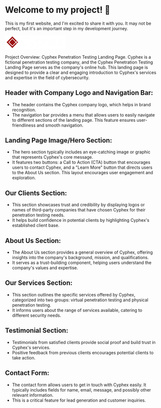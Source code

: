 # Welcome to my project! 🚀

This is my first website, and I'm excited to share it with you. It may not be perfect, but it's an important step in my development journey.

<p>
    <img src="assets/images/logo-font-rw.png" alt="Cyphex Logo" style="width:200px;">
</p>

Project Overview: Cyphex Penetration Testing Landing Page.
Cyphex is a fictional penetration testing company, and the Cyphex Penetration Testing Landing Page serves as the company's online hub. This landing page is designed to provide a clear and engaging introduction to Cyphex's services and expertise in the field of cybersecurity.

## Header with Company Logo and Navigation Bar:

  - The header contains the Cyphex company logo, which helps in brand recognition.
  - The navigation bar provides a menu that allows users to easily navigate to different sections of the landing page. This feature ensures user-friendliness and smooth navigation.

## Landing Page Image/Hero Section:

  - The hero section typically includes an eye-catching image or graphic that represents Cyphex's core message.
  - It features two buttons: a Call to Action (CTA) button that encourages users to contact Cyphex, and a "Learn More" button that directs users to the About Us section. This layout encourages user engagement and exploration.

## Our Clients Section:

  - This section showcases trust and credibility by displaying logos or names of third-party companies that have chosen Cyphex for their penetration testing needs.
  - It helps build confidence in potential clients by highlighting Cyphex's established client base.

## About Us Section:

  - The About Us section provides a general overview of Cyphex, offering insights into the company's background, mission, and qualifications.
  - It serves as a trust-building component, helping users understand the company's values and expertise.

## Our Services Section:

  - This section outlines the specific services offered by Cyphex, categorized into two groups: virtual penetration testing and physical penetration testing.
  - It informs users about the range of services available, catering to different security needs.

## Testimonial Section:

  - Testimonials from satisfied clients provide social proof and build trust in Cyphex's services.
  - Positive feedback from previous clients encourages potential clients to take action.

## Contact Form:
  - The contact form allows users to get in touch with Cyphex easily. It typically includes fields for name, email, message, and possibly other relevant information.
  - This is a critical feature for lead generation and customer inquiries.



<!--
## Features Left to Implement
- Another feature idea

## Testing:

In this section, you need to convince the assessor that you have conducted enough testing to legitimately believe that the site works well. Essentially, in this part you will want to go over all of your project’s features and ensure that they all work as intended, with the project providing an easy and straightforward way for the users to achieve their goals.

In addition, you should mention in this section how your project looks and works on different browsers and screen sizes.

You should also mention in this section any interesting bugs or problems you discovered during your testing, even if you haven't addressed them yet.

If this section grows too long, you may want to split it off into a separate file and link to it from here.

**Validator Testing**
- HTML
  - No errors were returned when passing through the official W3C validator
- CSS
  - No errors were found when passing through the official (Jigsaw) validator

Unfixed Bugs
You will need to mention unfixed bugs and why they were not fixed. This section should include shortcomings of the frameworks or technologies used. Although time can be a big variable to consider, paucity of time and difficulty understanding implementation is not a valid reason to leave bugs unfixed.

## Deployment
This section should describe the process you went through to deploy the project to a hosting platform (e.g. GitHub)

- The site was deployed to GitHub pages. The steps to deploy are as follows:
  - In the GitHub repository, navigate to the Settings tab
  - From the source section drop-down menu, select the Master Branch
  - Once the master branch has been selected, the page will be automatically refreshed with a detailed ribbon display to indicate the successful deployment.
The live link can be found here - https://code-institute-org.github.io/love-running-2.0/index.html

## Credits
In this section you need to reference where you got your content, media and extra help from. It is common practice to use code from other repositories and tutorials, however, it is important to be very specific about these sources to avoid plagiarism.

You can break the credits section up into Content and Media, depending on what you have included in your project.

### Content
- The text for the Home page was taken from Wikipedia Article A
- Instructions on how to implement form validation on the Sign Up page was taken from Specific YouTube Tutorial
- The icons in the footer were taken from Font Awesome

### Media
- The photos used on the home and sign up page are from This Open Source site
- The images used for the gallery page were taken from this other open source site
Congratulations on completing your Readme, you have made another big stride in the direction of being a developer!